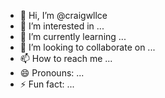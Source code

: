 - 👋 Hi, I’m @craigwllce
- 👀 I’m interested in ...
- 🌱 I’m currently learning ...
- 💞️ I’m looking to collaborate on ...
- 📫 How to reach me ...
- 😄 Pronouns: ...
- ⚡ Fun fact: ...

<!---
craigwllce/craigwllce is a ✨ special ✨ repository because its `README.md` (this file) appears on your GitHub profile.
You can click the Preview link to take a look at your changes.
--->
